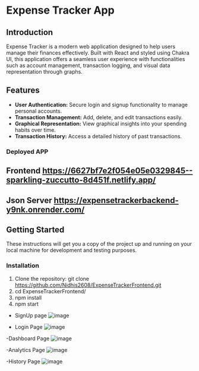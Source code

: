 # Expense Tracker App

## Introduction

Expense Tracker is a modern web application designed to help users manage their finances effectively. Built with React and styled using Chakra UI, this application offers a seamless user experience with functionalities such as account management, transaction logging, and visual data representation through graphs.

## Features

- **User Authentication:** Secure login and signup functionality to manage personal accounts.
- **Transaction Management:** Add, delete, and edit transactions easily.
- **Graphical Representation:** View graphical insights into your spending habits over time.
- **Transaction History:** Access a detailed history of past transactions.

### Deployed APP
 ## Frontend  https://6627bf7e2f054e05e0329845--sparkling-zuccutto-8d451f.netlify.app/
 ## Json Server  https://expensetrackerbackend-y9nk.onrender.com/
## Getting Started

These instructions will get you a copy of the project up and running on your local machine for development and testing purposes.

### Installation

1. Clone the repository:
   git clone https://github.com/Nidhis2608/ExpenseTrackerFrontend.git
2. cd ExpenseTrackerFrontend/
3. npm install
4. npm start


- SignUp page
  ![image](https://github.com/Nidhis2608/ExpenseTrackerFrontend/assets/147683595/f7c1f989-6748-4d35-afed-56257d88921a)

- Login Page
![image](https://github.com/Nidhis2608/ExpenseTrackerFrontend/assets/147683595/5d49fcaf-f5c4-4fa0-a227-c332ce063071)

-Dashboard Page
![image](https://github.com/Nidhis2608/ExpenseTrackerFrontend/assets/147683595/67e811f9-52f1-4c65-9ee2-cc1f1b37f2cb)


-Analytics Page
![image](https://github.com/Nidhis2608/ExpenseTrackerFrontend/assets/147683595/464520d2-2c0d-406a-b4c3-eecbb14d50b9)

-History Page
![image](https://github.com/Nidhis2608/ExpenseTrackerFrontend/assets/147683595/7eb105a2-72c2-4563-a6e8-c41b4c225ab7)





 

